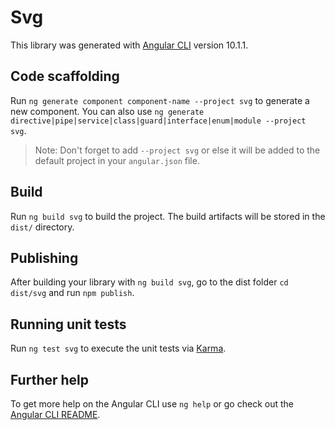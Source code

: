 # Svg

This library was generated with [Angular CLI](https://github.com/angular/angular-cli) version 10.1.1.

## Code scaffolding

Run `ng generate component component-name --project svg` to generate a new component. You can also use `ng generate directive|pipe|service|class|guard|interface|enum|module --project svg`.
> Note: Don't forget to add `--project svg` or else it will be added to the default project in your `angular.json` file. 

## Build

Run `ng build svg` to build the project. The build artifacts will be stored in the `dist/` directory.

## Publishing

After building your library with `ng build svg`, go to the dist folder `cd dist/svg` and run `npm publish`.

## Running unit tests

Run `ng test svg` to execute the unit tests via [Karma](https://karma-runner.github.io).

## Further help

To get more help on the Angular CLI use `ng help` or go check out the [Angular CLI README](https://github.com/angular/angular-cli/blob/master/README.md).
